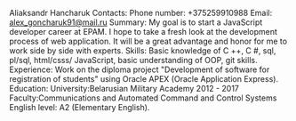 Aliaksandr Hancharuk
Contacts:
Phone number: +375259910988
Email: alex_goncharuk91@mail.ru
Summary:
My goal is to start a JavaScript developer career at EPAM.
I hope to take a fresh look at the development process of web application. 
It will be a great advantage and honor for me to work side by side with experts. 
Skills:
Basic knowledge of C ++, C #, sql, pl/sql, html/csss/ JavaScript, basic understanding of OOP, git skills.
Experience:
Work on the diploma project "Development of software for registration of students" using Oracle APEX (Oracle Application Express).
Education:
University:Belarusian Military Academy 2012 - 2017
Faculty:Communications and Automated Command and Control Systems
English level:
 A2 (Elementary English).